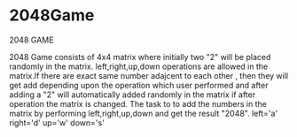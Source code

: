 # 2048Game
2048 GAME


2048 Game consists of 4x4 matrix where initially two "2" will be placed randomly in the matrix.
left,right,up,down operations are allowed in the matrix.If there are exact same number adajcent to each other , then they will get add depending upon the operation which user 
performed and after adding a "2" will automatically added randomly in the matrix if after operation the matrix is changed.
The task to to add the numbers in the matrix by performing left,right,up,down and get the result "2048".
left='a'
right='d'
up='w'
down='s'
